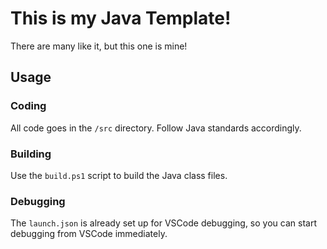 
# This is my Java Template!

There are many like it, but this one is mine!

## Usage

### Coding

All code goes in the `/src` directory. Follow Java standards accordingly.

### Building

Use the `build.ps1` script to build the Java class files.

### Debugging

The `launch.json` is already set up for VSCode debugging, so you can start debugging from VSCode immediately.

